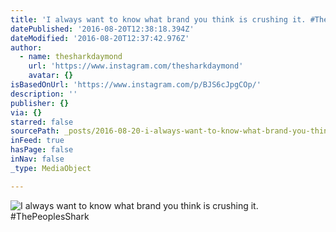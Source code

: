 ```yaml
---
title: 'I always want to know what brand you think is crushing it. #ThePeoplesShark'
datePublished: '2016-08-20T12:38:18.394Z'
dateModified: '2016-08-20T12:37:42.976Z'
author:
  - name: thesharkdaymond
    url: 'https://www.instagram.com/thesharkdaymond'
    avatar: {}
isBasedOnUrl: 'https://www.instagram.com/p/BJS6cJpgCOp/'
description: ''
publisher: {}
via: {}
starred: false
sourcePath: _posts/2016-08-20-i-always-want-to-know-what-brand-you-think-is-crushing-it.md
inFeed: true
hasPage: false
inNav: false
_type: MediaObject

---
```

![I always want to know what brand you think is crushing it. #ThePeoplesShark](https://scontent.cdninstagram.com/t51.2885-15/s640x640/sh0.08/e35/14031698_1624688427861514_189581139_n.jpg?ig_cache_key=MTMyMDM3NDY2MTk3NTkwOTI4OQ%3D%3D.2)